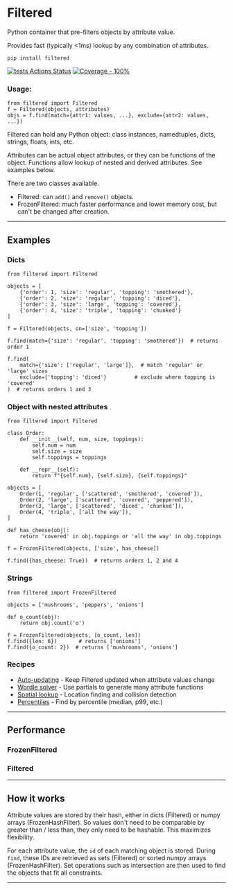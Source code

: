 # Filtered

Python container that pre-filters objects by attribute value. 

Provides fast (typically <1ms) lookup by any combination of attributes.

`pip install filtered`

[![tests Actions Status](https://github.com/manimino/filtered/workflows/tests/badge.svg)](https://github.com/manimino/filtered/actions)
[![Coverage - 100%](https://img.shields.io/static/v1?label=Coverage&message=100%&color=2ea44f)](test/cov.txt)

### Usage:

```
from filtered import Filtered
f = Filtered(objects, attributes)
objs = f.find(match={attr1: values, ...}, exclude={attr2: values, ...})
```

Filtered can hold any Python object: class instances, namedtuples, dicts, strings, floats, ints, etc.

Attributes can be actual object attributes, or they can be functions of the object. Functions
allow lookup of nested and derived attributes. See examples below.

There are two classes available.
 - Filtered: can `add()` and `remove()` objects.
 - FrozenFiltered: much faster performance and lower memory cost, but can't be changed after creation.

____

## Examples

### Dicts

```
from filtered import Filtered

objects = [
    {'order': 1, 'size': 'regular', 'topping': 'smothered'}, 
    {'order': 2, 'size': 'regular', 'topping': 'diced'}, 
    {'order': 3, 'size': 'large', 'topping': 'covered'},
    {'order': 4, 'size': 'triple', 'topping': 'chunked'}
]

f = Filtered(objects, on=['size', 'topping'])

f.find(match={'size': 'regular', 'topping': 'smothered'})  # returns order 1

f.find(
    match={'size': ['regular', 'large']},  # match 'regular' or 'large' sizes
    exclude={'topping': 'diced'}         # exclude where topping is 'covered'
)  # returns orders 1 and 3
```

### Object with nested attributes

```
from filtered import Filtered

class Order:
    def __init__(self, num, size, toppings):
        self.num = num
        self.size = size
        self.toppings = toppings
    
    def __repr__(self):
        return f"{self.num}, {self.size}, {self.toppings}"
    
objects = [
    Order(1, 'regular', ['scattered', 'smothered', 'covered']),
    Order(2, 'large', ['scattered', 'covered', 'peppered']),
    Order(3, 'large', ['scattered', 'diced', 'chunked']),
    Order(4, 'triple', ['all the way']),
]

def has_cheese(obj):
    return 'covered' in obj.toppings or 'all the way' in obj.toppings

f = FrozenFiltered(objects, ['size', has_cheese])

f.find({has_cheese: True})  # returns orders 1, 2 and 4
```

### Strings

```
from filtered import FrozenFiltered

objects = ['mushrooms', 'peppers', 'onions']

def o_count(obj):
    return obj.count('o')

f = FrozenFiltered(objects, [o_count, len])
f.find({len: 6})       # returns ['onions']
f.find({o_count: 2})  # returns ['mushrooms', 'onions']
```

### Recipes
 
 - [Auto-updating](examples/update.py) - Keep Filtered updated when attribute values change
 - [Wordle solver](examples/wordle.ipynb) - Use partials to generate many attribute functions
 - [Spatial lookup](examples/spatial.py) - Location finding and collision detection
 - [Percentiles](examples/percentile.py) - Find by percentile (median, p99, etc.)

____

## Performance


### FrozenFiltered



### Filtered


____

## How it works

Attribute values are stored by their hash, either in dicts (Filtered) or numpy 
arrays (FrozenHashFilter). So values don't need to be comparable by greater than / less than, they only need to be 
hashable. This maximizes flexibility.

For each attribute value, the `id` of each matching object is stored. During `find`, these IDs are retrieved as sets 
(Filtered) or sorted numpy arrays (FrozenHashFilter). Set operations such as intersection are then used to find the 
objects that fit all constraints.

____
